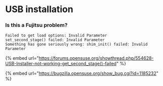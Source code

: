 # USB installation

### Is this a Fujitsu problem?

```
Failed to get load options: Invalid Parameter
set_second_stage() failed: Invalid Parameter
Something has gone seriously wrong: shim_init() failed: Invalid Parameter
```

{% embed url="https://forums.opensuse.org/showthread.php/554628-USB-Installer-not-working-get_second_stage()-failed" %}

{% embed url="https://bugzilla.opensuse.org/show_bug.cgi?id=1185232" %}
